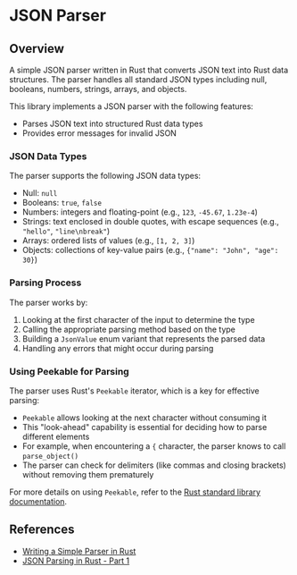 # JSON Parser

## Overview
A simple JSON parser written in Rust that converts JSON text into Rust data structures. The parser handles all standard JSON types including null, booleans, numbers, strings, arrays, and objects.

This library implements a JSON parser with the following features:

- Parses JSON text into structured Rust data types
- Provides error messages for invalid JSON

### JSON Data Types
The parser supports the following JSON data types:
- Null: `null`
- Booleans: `true`, `false`
- Numbers: integers and floating-point (e.g., `123`, `-45.67`, `1.23e-4`)
- Strings: text enclosed in double quotes, with escape sequences (e.g., `"hello"`, `"line\nbreak"`)
- Arrays: ordered lists of values (e.g., `[1, 2, 3]`)
- Objects: collections of key-value pairs (e.g., `{"name": "John", "age": 30}`)

### Parsing Process
The parser works by:
1. Looking at the first character of the input to determine the type
2. Calling the appropriate parsing method based on the type
3. Building a `JsonValue` enum variant that represents the parsed data
4. Handling any errors that might occur during parsing

### Using Peekable for Parsing
The parser uses Rust's `Peekable` iterator, which is a key for effective parsing:

- `Peekable` allows looking at the next character without consuming it
- This "look-ahead" capability is essential for deciding how to parse different elements
- For example, when encountering a `{` character, the parser knows to call `parse_object()`
- The parser can check for delimiters (like commas and closing brackets) without removing them prematurely

 For more details on using `Peekable`, refer to the [Rust standard library documentation](https://doc.rust-lang.org/std/iter/struct.Peekable.html).

## References
- [Writing a Simple Parser in Rust](https://adriann.github.io/rust_parser.html)
- [JSON Parsing in Rust - Part 1](https://blog.davimiku.com/tutorials/json-parsing-rust-1)
